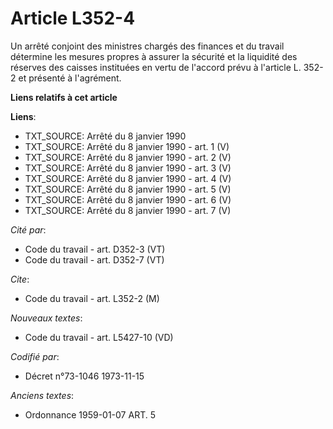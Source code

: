 # Article L352-4

Un arrêté conjoint des ministres chargés des finances et du travail détermine les mesures propres à assurer la sécurité et la
liquidité des réserves des caisses instituées en vertu de l'accord prévu à l'article L. 352-2 et présenté à l'agrément.

**Liens relatifs à cet article**

**Liens**:

  - TXT_SOURCE: Arrêté du 8 janvier 1990
  - TXT_SOURCE: Arrêté du 8 janvier 1990 - art. 1 (V)
  - TXT_SOURCE: Arrêté du 8 janvier 1990 - art. 2 (V)
  - TXT_SOURCE: Arrêté du 8 janvier 1990 - art. 3 (V)
  - TXT_SOURCE: Arrêté du 8 janvier 1990 - art. 4 (V)
  - TXT_SOURCE: Arrêté du 8 janvier 1990 - art. 5 (V)
  - TXT_SOURCE: Arrêté du 8 janvier 1990 - art. 6 (V)
  - TXT_SOURCE: Arrêté du 8 janvier 1990 - art. 7 (V)

_Cité par_:

  - Code du travail - art. D352-3 (VT)
  - Code du travail - art. D352-7 (VT)

_Cite_:

  - Code du travail - art. L352-2 (M)

_Nouveaux textes_:

  - Code du travail - art. L5427-10 (VD)

_Codifié par_:

  - Décret n°73-1046 1973-11-15

_Anciens textes_:

  - Ordonnance  1959-01-07 ART. 5
